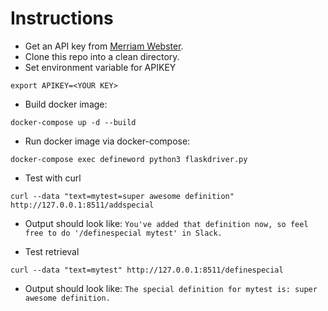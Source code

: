 # Instructions

* Get an API key from [Merriam Webster](https://www.dictionaryapi.com/).
* Clone this repo into a clean directory. 
* Set environment variable for APIKEY
```
export APIKEY=<YOUR KEY>
```
* Build docker image:
```
docker-compose up -d --build
```
* Run docker image via docker-compose:
```
docker-compose exec defineword python3 flaskdriver.py
```
* Test with curl
```
curl --data "text=mytest=super awesome definition" http://127.0.0.1:8511/addspecial
```
* Output should look like:
`You've added that definition now, so feel free to do '/definespecial mytest' in Slack.`

* Test retrieval
```
curl --data "text=mytest" http://127.0.0.1:8511/definespecial
```
* Output should look like: `The special definition for mytest is: super awesome definition.`

